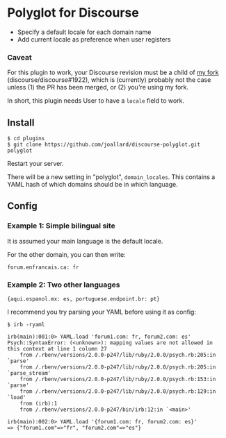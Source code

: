 # Polyglot for Discourse

* Specify a default locale for each domain name
* Add current locale as preference when user registers

### Caveat
For this plugin to work, your Discourse revision must be a child of
[my fork] (discourse/discourse#1922), which is (currently) probably not
the case unless (1) the PR has been merged, or (2) you're using my fork.

In short, this plugin needs User to have a `locale` field to work.

[my fork]: https://github.com/discourse/discourse/pull/1922

Install
-------
```
$ cd plugins
$ git clone https://github.com/joallard/discourse-polyglot.git polyglot
```

Restart your server.

There will be a new setting in "polyglot", `domain_locales`. This
contains a YAML hash of which domains should be in which language.

Config
------
### Example 1: Simple bilingual site
It is assumed your main language is the default locale.

For the other domain, you can then write:

    forum.enfrancais.ca: fr

### Example 2: Two other languages

    {aqui.espanol.mx: es, portuguese.endpoint.br: pt}


I recommend you try parsing your YAML before using it as config:

```irb
$ irb -ryaml

irb(main):001:0> YAML.load 'forum1.com: fr, forum2.com: es'
Psych::SyntaxError: (<unknown>): mapping values are not allowed in this context at line 1 column 27
    from /.rbenv/versions/2.0.0-p247/lib/ruby/2.0.0/psych.rb:205:in `parse'
    from /.rbenv/versions/2.0.0-p247/lib/ruby/2.0.0/psych.rb:205:in `parse_stream'
    from /.rbenv/versions/2.0.0-p247/lib/ruby/2.0.0/psych.rb:153:in `parse'
    from /.rbenv/versions/2.0.0-p247/lib/ruby/2.0.0/psych.rb:129:in `load'
    from (irb):1
    from /.rbenv/versions/2.0.0-p247/bin/irb:12:in `<main>'

irb(main):002:0> YAML.load '{forum1.com: fr, forum2.com: es}'
=> {"forum1.com"=>"fr", "forum2.com"=>"es"}
```

